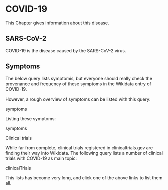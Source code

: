 # COVID-19

<script type="application/ld+json">
{
  "@context": "http://schema.org",
  "@type": "InfectiousDisease",
  "name": "COVID-19"
}
</script>

This Chapter gives information about this disease.

## SARS-CoV-2

<script type="application/ld+json">
{
  "@context": "http://schema.org",
  "@type": "Taxon",
  "name": "SARS-CoV-2",
  "taxonRank": "species"
}
</script>

<topic>COVID-19</topic> is the disease caused by the <topic>SARS-CoV-2</topic> virus.

## Symptoms

The below query lists symptomis, but everyone should really check the provenance and
frequency of these symptoms in the Wikidata entry of COVID-19.

However, a rough overview of symptoms can be listed with this query:

<sparql>symptoms</sparql>

Listing these symptoms:

<out>symptoms</out>

<section level="##" label="trials">Clinical trials</section>

While far from complete, <topic>clinical trials</topic> registered in <topic>clinicaltrials.gov</topic> are finding their way
into Wikidata. The following query lists a number of clinical trials with COVID-19
as main topic:

<sparql>clinicalTrials</sparql>

This lists has become very long, and click one of the above links
to list them all.
